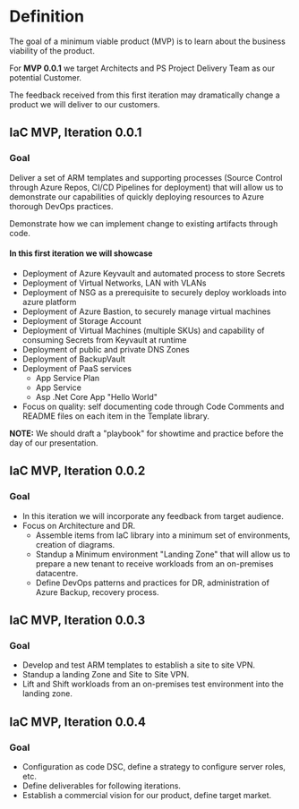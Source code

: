 # Definition

The goal of a minimum viable product (MVP) is to learn about the business viability of the product.

For **MVP 0.0.1** we target Architects and PS Project Delivery Team as our potential Customer.

The feedback received from this first iteration may dramatically change a product we will deliver to our customers.

## IaC MVP, Iteration 0.0.1

### Goal

Deliver a set of ARM templates and supporting processes (Source Control through Azure Repos, CI/CD Pipelines for deployment) that will allow us to demonstrate our capabilities of quickly deploying resources to Azure thorough DevOps practices.

Demonstrate how we can implement change to existing artifacts through code.

#### In this first iteration we will showcase

- Deployment of Azure Keyvault and automated process to store Secrets
- Deployment of Virtual Networks, LAN with VLANs
- Deployment of NSG as a prerequisite to securely deploy workloads into azure platform
- Deployment of Azure Bastion, to securely manage virtual machines
- Deployment of Storage Account 
- Deployment of Virtual Machines (multiple SKUs) and capability of consuming Secrets from Keyvault at runtime
- Deployment of public and private DNS Zones
- Deployment of BackupVault
- Deployment of PaaS services
  - App Service Plan
  - App Service
  - Asp .Net Core App "Hello World"
- Focus on quality: self documenting code through Code Comments and README files on each item in the Template library.
 
**NOTE:** We should draft a "playbook" for showtime and practice before the day of our presentation.

## IaC MVP, Iteration 0.0.2

### Goal 

- In this iteration we will incorporate any feedback from target audience.
- Focus on Architecture and DR.
  - Assemble items from IaC library into a minimum set of environments, creation of diagrams.
  - Standup a Minimum environment "Landing Zone" that will allow us to prepare a new tenant to receive workloads from an on-premises datacentre.
  - Define DevOps patterns and practices for DR, administration of Azure Backup, recovery process.

## IaC MVP, Iteration 0.0.3

### Goal

- Develop and test ARM templates to establish a site to site VPN.
- Standup a landing Zone and Site to Site VPN.
- Lift and Shift workloads from an on-premises test environment into the landing zone.

## IaC MVP, Iteration 0.0.4

### Goal

- Configuration as code DSC, define a strategy to configure server roles, etc.
- Define deliverables for following iterations.
- Establish a commercial vision for our product, define target market.
